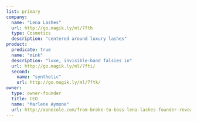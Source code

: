 ```yaml
---
list: primary
company:
  name: "Lena Lashes"
  url: http://go.magik.ly/ml/7fth
  type: Cosmetics
  description: "centered around luxury lashes"
product:
  predicate: true
  name: "mink"
  description: "luxe, invisible-band falsies in"
  url: http://go.magik.ly/ml/7fti/
  second:
    name: "synthetic"
    url: http://go.magik.ly/ml/7ftk/
owner:
  type: owner-founder
  title: CEO
  name: "Marlene Aymone"
  url: http://xonecole.com/from-broke-to-boss-lena-lashes-founder-reveals-how-she-went-from-26-to-creating-an-eyelash-empire
---
```

